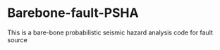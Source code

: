 # Barebone-fault-PSHA

This is a bare-bone probabilistic seismic hazard analysis code for fault source
